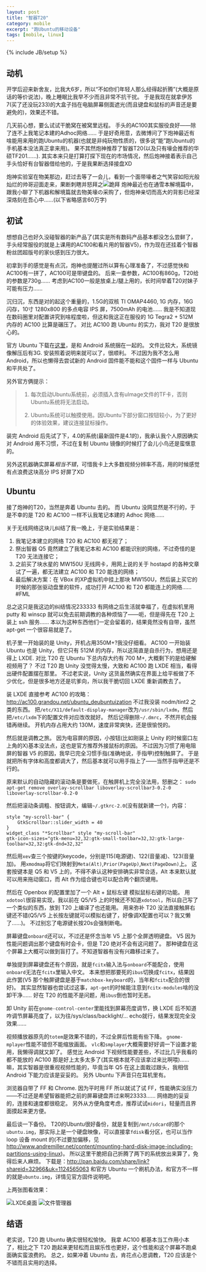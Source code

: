 ```yaml
---
layout: post
title: "智器T20"
category: mobile
excerpt: "跑Ubuntu的移动设备"
tags: [mobile, linux]
---
```

{% include JB/setup %}


## 动机

开学后迎来新舍友，比我大6岁，所以“不如你们年轻人那么经得起折腾”(大概是原话的等价说法)，晚上睡眠比我早不少而且非常不抗干扰。
于是我现在就拿伊苏7(买了还没玩233)的大盒子挡在电脑屏幕侧面遮光(而且键盘和鼠标的声音还是要避免的)，效果还不错。

几天前心想，要么试试干脆窝在被窝里远程。
手头的AC100其实服役良好——除了连不上我笔记本建的Adhoc网络……
于是好奇用意，去微博问了下炮神最近有啥能用来用的跑Ubuntu的机器(也就是非纯玩物性质的，很多说“能”跑Ubuntu的手机基本没法真正拿来用)。
果不其然炮神推荐了智器T20(以及只有壕会推荐的华硕TF201……).
其实本来只是打算打探下现在的市场情况，然后炮神接着表示自己手头恰好有台智器借给他的，于是我果断选择接盘XD

炮神实验室在物美那边，赶过去等了一会儿，看到一个面带壕者之气笑容如阳光般灿烂的帅哥迎面走来，果断刺瞎并怒拜之![跪拜]({{BASE_PATH}}/images/bai.gif)
炮神最近也在通雪本解境篇中，跟我小聊了下机器和解境篇就去物美壕の采购了，但炮神亲切而高大的背影已经深深烙刻在吾心中……(以下省略感言60万字)

## 初试

想想自己也好久没碰智器的新产品了(其实是所有数码产品基本都没怎么尝鲜了，手头经常服役的就是上课用的AC100和看片用的智器V5)，作为现在还挂着个智器粉丝团超版号的家伙感到压力很大。

初拿到手的感觉是有点沉，炮神也提醒过所以算有心理准备了，不过感觉快和AC100有一拼了，AC100可是带键盘的。
后来一查参数，AC100有860g，T20给的参数是730g……
考虑到AC100一般是放桌上/腿上用的，长时间举着T20对妹子可能有压力……

沉归沉，东西是对的起这个重量的，1.5G的双核 TI OMAP4460, 1G 内存，16G 闪存，10寸 1280x800 的多点电容 IPS 屏，7500mAh 的电池……
我是不知道现在数码圈里对配置讲究到啥程度啦，但这和我这正在服役的 1G Tegra2 + 512M 内存的 AC100 比算是碾压了。
对比 AC100 跑 Ubuntu 的实力，我对 T20 是很放心的。

官方 Ubuntu 下载在[这里](http://www.smartdevices.com.cn/support/download/T20/FirmWare/201206/14-1684.html)，是和 Android 系统捆在一起的。
文件比较大，系统镜像解压后有3G.
安装照着说明来就可以了，很顺利。
不过因为我不怎么用 Android，所以也懒得去尝试新的 Android 固件能不能和这个固件一样与 Ubuntu 和平共处了。

另外官方俩提示：

> 1. 每次启动Ubuntu系统前，必须插入含有uImage文件的TF卡，否则Ubuntu系统将无法启动。
>
> 2. Ubuntu系统可以触摸使用。因Ubuntu下部分窗口按钮较小，为了更好的体验效果，建议连接鼠标操作。

装完 Android 后先试了下，4.0的系统(最新固件是4.1的)，我承认我个人原因确实对 Android 用不习惯，不过在复制 Ubuntu 镜像的时候打了会儿小鸟还是蛮惬意的。

另外这机器确实屏幕*相当不错*，可惜我卡上大多数视频分辨率不高，用的时候感觉有点浪费这块高分 IPS 好屏了XD

## Ubuntu

接了炮神的T20，当然是奔着 Ubuntu 去的。
而 Ubuntu 没网显然是不行的，于是不幸的是 T20 和 AC100 一样不认我笔记本建的 Adhoc 网络……

关于无线网络这块儿纠结了我一晚上，于是实验结果是：

1. 我笔记本建立的网络 T20 和 AC100 都无视了；
2. 祭出智器 Q5 竟然建立了我笔记本和 AC100 都能识别的网络，不过奇怪的是 T20 无法连接它；
3. 之前买了块水星的 MW150U 无线网卡，用网上说的关于 hostapd 的各种文章试了一遍，都无法建立 AC100 和 T20 能连的网络；
4. 最后解决方案：在 VBox 的XP虚拟机中挂上那块 MW150U，然后装上买它的时候的那张驱动盘里的软件，成功打开 AC100 和 T20 都能连上的网络……#FML

总之这只是我这边的纠结情况233333
有网络之后生活就幸福了，在虚拟机里用 putty 和 winscp 就可以免去前期调教的各种烦恼了——呃，但是得先在 T20 上装上 ssh 服务……
本以为这种东西他们一定会留着的，结果竟然没有自带，虽然 apt-get 一个很容易就是了。

机子里一开始装的是 Unity，开机占用350M+?我没仔细看。
AC100 一开始装 Ubuntu 也是 Unity，但它只有 512M 的内存，所以这简直是自杀行为，想用还是得上 LXDE.
对比 T20 在 Ubuntu 下总内存大约有 700 M+, 大概剩下的是给硬解视频用了？
不过 T20 跑 Unity 没觉得太慢，大致和 AC100 跑 LXDE 相当，看得出硬件配置摆在那里。
不过老实说，Unity 这货虽然确实在界面上给平板做了不少优化，但是很多地方还是坑爹向，所以我干脆切回 LXDE 重新调教去了。

装 LXDE 直接参考 AC100 的攻略：<http://ac100.grandou.net/ubuntu_deubuntuization>
不过我没装 nodm/tint2 之类的东西。
把`/etc/X11/default-display-manager`改为`/usr/sbin/lxdm`，然后把`/etc/lxdm`下的配置文件对应改改就好。
然后记得删除`~/.dmrc`，不然开机会报错再继续。
开机内存占用大约 130M，速度非常爽快，还是很愉悦的。

然后就是调教之旅。
因为电容屏的原因，小按钮(比如刚装上 Unity 的时候窗口左上角的X)基本没法点，这也是官方推荐外接鼠标的原因。
不过因为习惯了用电阻屏的智器 V5 的原因，我早已完全习惯手指(准确地说，手指甲)控制触屏了。
于是就把所有字体和高度都调大了，然后基本就可以用手指上了——当然手指甲还是不行的。

原来默认的自动隐藏的滚动条是要做死，在触屏机上完全没法用，怒删之：
`sudo apt-get remove overlay-scrollbar liboverlay-scrollbar3-0.2-0 liboverlay-scrollbar-0.2-0`

然后把滚动条调粗、按钮调大，编辑`~/.gtkrc-2.0`(没有就新建一个)，内容：

    style "my-scroll-bar" {
        GtkScrollbar::slider_width = 40
    }
    widget_class "*Scrollbar" style "my-scroll-bar"
    gtk-icon-sizes="gtk-menu=32,32:gtk-small-toolbar=32,32:gtk-large-toolbar=32,32:gtk-dnd=32,32"

然后用`xev`查三个按键的keycode，分别是115(电源键)、122(音量减)、123(音量加)。
用`xmodmap`将它们映射到`Meta(Alt)`,`Prior(PageUp)`,`Next(PageDown)`上。
这套按键本是 Q5 和 V5 上的，不得不承认这种安排确实非常合适，Alt 本来默认就可以用来拖动窗口，而 Alt 作为组合键也可以配合两个翻页键用。

然后在 Openbox 的配置里加了一个 Alt + 鼠标左键 模拟鼠标右键的功能。
用`xdotool`很容易实现，我以前在 Q5/V5 上的时候还不知道`xdotool`，所以自己写了一个类似的东西，放到 T20 上编译了也还能用。
用来弥补 T20 没法直接触屏右键还不错(Q5/V5 上长按左键就可以模拟右键了，好像调X配置也可以？我又懒了……)。
不过别忘了电源键长按20s会强制断电。

屏幕键盘`onboard`还可以，不过还是怀念当年 V5 上那个全屏透明键盘。
V5 因为性能问题调出那个键盘有时会卡，但是 T20 绝对不会有这问题了。
那种键盘在这个屏幕上大概可以做到盲打了。不知道智器有没有兴趣移过来了。

单独提到屏幕键盘还有个原因，就是`fcitx`输入法与`onboard`不能配合，使用`onboard`无法在`fcitx`里输入中文。
本来想把那要死的`ibus`切换成`fcitx`，结果因此作罢(V5 那个触屏键盘是基于`matchbox-keyboard`的，当年和`fcitx`配合的很好)。
其实显然智器也尝试过这事，`apt-get`的时候能注意到`fcitx-modules`啥的没卸干净……
好在 T20 的性能不是问题，用`ibus`倒也暂时无恙。

卸 Unity 前在`gnome-control-center`里能找到屏幕亮度调节，换 LXDE 后不知道咋调节屏幕亮度了，以为往/sys/class/backlight/... echo就行，结果发现完全没效果……

视频播放器原先的`totem`是效果不错的，不过全屏后性能有些下降。
`gnome-mplayer`性能不错但不能缩放画面。
`vlc`和`smplayer`大概需要好好调一下设置才能用，我懒得调就又卸了。
感觉比 Android 下视频性能要差些，不过比几乎我看的都不能放的 AC100 那是好上太多太多了(其实根本就不应该拿过来比啊喂)……
嘛，其实智器是很重视视频性能的，毕竟当年 Q5 在这上面栽过跟头，我相信 Android 下能力应该是妥妥的。
另外 Ubuntu 下声音只在耳机里有。

浏览器自带了 FF 和 Chrome. 因为平时用 FF 所以就试了试 FF，性能确实没压力——不过还是希望智器能把之前的屏幕键盘弄过来啊23333……
网络跑的妥妥的，连接和速度都很稳定。
另外从方便角度考虑，推荐试试`midori`，轻量而且界面摸起来更方便。

最后谈一下备份。
T20的Ubuntu很好备份，就是复制到`/mnt/sdcard`的那个`ubuntu.img`，那实际上是一个硬盘映像，可以直接拿`fdisk`看分区，也可以当作 loop 设备 mount 的(不过要加偏移，见<http://www.andremiller.net/content/mounting-hard-disk-image-including-partitions-using-linux>)。
所以这里干脆把自己折腾了两下的系统放出来算了，免得后来人麻烦。
下载是：<http://pan.baidu.com/share/link?shareid=32966&uk=1124565063>
和官方 Ubuntu 一个刷机办法，和官方不一样的就是`ubuntu.img`，详情见官方固件说明吧。

上两张图看效果：

![LXDE桌面]({{BASE_PATH}}/images/misc/T20lxde.jpg)
![文件管理器]({{BASE_PATH}}/images/misc/T20lxdefm.jpg)


## 结语

老实说，T20 跑 Ubuntu 确实很轻松愉快。
我拿 AC100 都基本当工作用小本了，相比之下 T20 跑起来更轻松而且娱乐性也更好，这个性能和这个屏幕不跑桌面确实蛮浪费的。
总之，如果冲着 Ubuntu 去，肯花点心思调教，T20 应该是个不错而且实用的选择。

